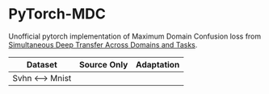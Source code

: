 # PyTorch-MDC
Unofficial pytorch implementation of Maximum Domain Confusion loss from [Simultaneous Deep Transfer Across Domains and Tasks](https://arxiv.org/abs/1510.02192).



 | Dataset    |Source Only    | Adaptation |
--- | --- | --- | 
Svhn &#10231; Mnist | | |

